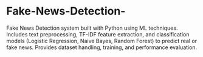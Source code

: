 # Fake-News-Detection-
Fake News Detection system built with Python using ML techniques. Includes text preprocessing, TF-IDF feature extraction, and classification models (Logistic Regression, Naive Bayes, Random Forest) to predict real or fake news. Provides dataset handling, training, and performance evaluation.
